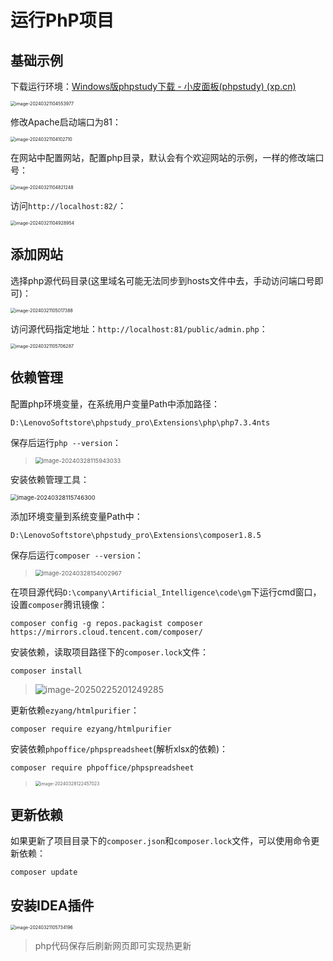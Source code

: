 # 运行PhP项目

## 基础示例

下载运行环境：[Windows版phpstudy下载 - 小皮面板(phpstudy) (xp.cn)](https://www.xp.cn/download.html)

<img src="img/运行Php项目/image-20240321104553977.png" alt="image-20240321104553977" style="zoom:50%;" />

修改Apache启动端口为81：

<img src="img/运行Php项目/image-20240321104102710.png" alt="image-20240321104102710" style="zoom: 50%;" />

在网站中配置网站，配置php目录，默认会有个欢迎网站的示例，一样的修改端口号：

<img src="img/运行Php项目/image-20240321104821248.png" alt="image-20240321104821248" style="zoom:50%;" />

访问`http://localhost:82/`：

<img src="img/运行Php项目/image-20240321104928954.png" alt="image-20240321104928954" style="zoom:50%;" />

## 添加网站

选择php源代码目录(这里域名可能无法同步到hosts文件中去，手动访问端口号即可)：

<img src="img/运行Php项目/image-20240321105017388.png" alt="image-20240321105017388" style="zoom:50%;" />

访问源代码指定地址：`http://localhost:81/public/admin.php`：

<img src="img/运行Php项目/image-20240321105706287.png" alt="image-20240321105706287" style="zoom: 50%;" />

## 依赖管理

配置php环境变量，在系统用户变量Path中添加路径：

```
D:\LenovoSoftstore\phpstudy_pro\Extensions\php\php7.3.4nts
```

保存后运行`php --version`：

> <img src="img/运行Php项目/image-20240328115943033.png" alt="image-20240328115943033" style="zoom: 67%;" />

安装依赖管理工具：

<img src="img/运行Php项目/image-20240328115746300.png" alt="image-20240328115746300" style="zoom:67%;" />

添加环境变量到系统变量Path中：

```
D:\LenovoSoftstore\phpstudy_pro\Extensions\composer1.8.5
```

保存后运行`composer --version`：

> <img src="img/运行Php项目/image-20240328154002967.png" alt="image-20240328154002967" style="zoom:67%;" />

在项目源代码`D:\company\Artificial_Intelligence\code\gm`下运行cmd窗口，设置`composer`腾讯镜像：

```
composer config -g repos.packagist composer https://mirrors.cloud.tencent.com/composer/
```

安装依赖，读取项目路径下的`composer.lock`文件：

```
composer install
```

> ![image-20250225201249285](img/运行Php项目/image-20250225201249285.png)

更新依赖`ezyang/htmlpurifier`：

```
composer require ezyang/htmlpurifier
```

安装依赖`phpoffice/phpspreadsheet`(解析xlsx的依赖)：

```
composer require phpoffice/phpspreadsheet
```

> <img src="img/运行Php项目/image-20240328122457023.png" alt="image-20240328122457023" style="zoom:50%;" />

## 更新依赖

如果更新了项目目录下的`composer.json`和`composer.lock`文件，可以使用命令更新依赖：

```
composer update
```

## 安装IDEA插件

<img src="img/运行Php项目/image-20240321105734196.png" alt="image-20240321105734196" style="zoom:50%;" />

> php代码保存后刷新网页即可实现热更新